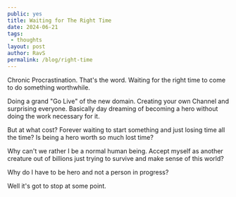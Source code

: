 ```yaml
---
public: yes
title: Waiting for The Right Time
date: 2024-06-21
tags: 
 - thoughts
layout: post
author: RavS
permalink: /blog/right-time
---
```


Chronic Procrastination. That's the word. Waiting for the right time to come to do something worthwhile.

Doing a grand "Go Live" of the new domain. Creating your own Channel and surprising everyone. Basically day dreaming of becoming a hero without doing the work necessary for it.

But at what cost? Forever waiting to start something and just losing time all the time? Is being a hero worth so much lost time?

Why can't we rather I be a normal human being. Accept myself as another creature out of billions just trying to survive and make sense of this world?

Why do I have to be hero and not a person in progress?

Well it's got to stop at some point.
